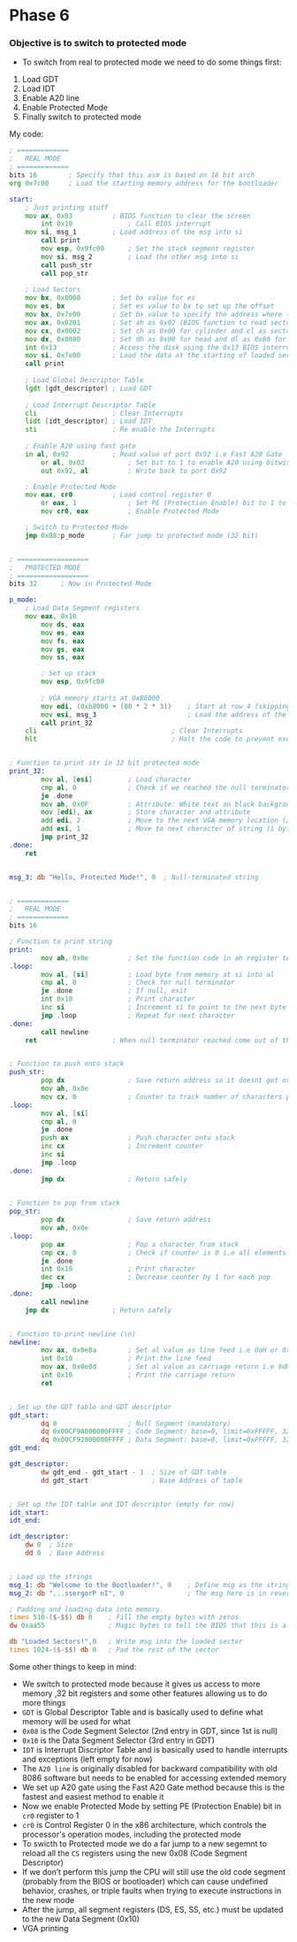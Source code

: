 # Phase 6

### Objective is to switch to protected mode

- To switch from real to protected mode we need to do some things first:
1. Load GDT
2. Load IDT
3. Enable A20 line
4. Enable Protected Mode
5. Finally switch to protected mode

My code:

```asm
; =============
;   REAL MODE
; =============
bits 16        ; Specify that this asm is based on 16 bit arch
org 0x7c00     ; Load the starting memory address for the bootloader

start:    
	; Just printing stuff
	mov ax, 0x03          ; BIOS function to clear the screen
        int 0x10              ; Call BIOS interrupt
	mov si, msg_1         ; Load address of the msg into si
        call print                
        mov esp, 0x9fc00      ; Set the stack segment register
        mov si, msg_2         ; Load the other msg into si
        call push_str       
        call pop_str          
	
	; Load Sectors
	mov bx, 0x0000        ; Set bx value for es
	mov es, bx            ; Set es value to bx to set up the offset
	mov bx, 0x7e00        ; Set bx value to specify the address where the sector will be loaded 
	mov ax, 0x0201        ; Set ah as 0x02 (BIOS function to read sectors) and al as 0x01 to load 1 sector
	mov cx, 0x0002        ; Set ch as 0x00 for cylinder and cl as sector number 0x02
	mov dx, 0x0080        ; Set dh as 0x00 for head and dl as 0x80 for C drive number
	int 0x13              ; Access the disk using the 0x13 BIOS interrupt
	mov si, 0x7e00        ; Load the data at the starting of loaded sector into si
	call print
	
	; Load Global Descriptor Table
	lgdt [gdt_descriptor] ; Load GDT
	
	; Load Interrupt Descriptor Table
	cli                   ; Clear Interrupts
	lidt [idt_descriptor] ; Load IDT
	sti                   ; Re enable the Interrupts
	
	; Enable A20 using fast gate
	in al, 0x92           ; Read value of port 0x92 i.e Fast A20 Gate
        or al, 0x02           ; Set bit to 1 to enable A20 using bitwise OR operation
        out 0x92, al          ; Write back to port 0x92

	; Enable Protected Mode
	mov eax, cr0          ; Load control register 0
        or eax, 1             ; Set PE (Protection Enable) bit to 1 to enable protected mode
        mov cr0, eax          ; Enable Protected Mode

	; Switch to Protected Mode
	jmp 0x08:p_mode       ; Far jump to protected mode (32 bit) 


; ==================
;   PROTECTED MODE
; ==================
bits 32      ; Now in Protected Mode

p_mode:
	; Load Data Segment registers
	mov eax, 0x10          
    	mov ds, eax
    	mov es, eax
    	mov fs, eax
    	mov gs, eax
    	mov ss, eax

    	; Set up stack
    	mov esp, 0x9fc00  
        
        ; VGA memory starts at 0xB8000
        mov edi, (0xb8000 + (80 * 2 * 3))    ; Start at row 4 (skipping 3 rows of 16-bit mode text)
        mov esi, msg_3                       ; Load the address of the string
        call print_32
	cli                                  ; Clear Interrupts	
	hlt                                  ; Halt the code to prevent executing random memory


; Function to print str in 32 bit protected mode
print_32:
    	mov al, [esi]         ; Load character
        cmp al, 0             ; Check if we reached the null terminator
        je .done              
        mov ah, 0x0F          ; Attribute: White text on black background
        mov [edi], ax         ; Store character and attribute
        add edi, 2            ; Move to the next VGA memory location (2 bytes per char: char + color)
        add esi, 1            ; Move to next character of string (1 byte per char)
        jmp print_32          
.done:
	ret


msg_3: db "Hello, Protected Mode!", 0  ; Null-terminated string


; =============
;   REAL MODE
; =============
bits 16

; Function to print string
print:                        
        mov ah, 0x0e          ; Set the function code in ah register to print
.loop:
        mov al, [si]          ; Load byte from memory at si into al
        cmp al, 0             ; Check for null terminator
        je .done              ; If null, exit
        int 0x10              ; Print character
        inc si                ; Increment si to point to the next byte
        jmp .loop             ; Repeat for next character
.done:
        call newline
	ret                   ; When null terminator reached come out of the function


; Function to push onto stack
push_str:                     
        pop dx                ; Save return address so it doesnt get overwritten on pushing
        mov ah, 0x0e        
        mov cx, 0             ; Counter to track number of characters pushed
.loop:
        mov al, [si]         
        cmp al, 0            
        je .done            
        push ax               ; Push character onto stack
        inc cx                ; Increment counter
        inc si               
        jmp .loop           
.done:
        jmp dx                ; Return safely
          

; Function to pop from stack
pop_str:                      
        pop dx                ; Save return address
        mov ah, 0x0e           
.loop:
        pop ax                ; Pop a character from stack
        cmp cx, 0             ; Check if counter is 0 i.e all elements have been popped
        je .done           
        int 0x10              ; Print character
        dec cx                ; Decrease counter by 1 for each pop
        jmp .loop             
.done:
        call newline
	jmp dx                ; Return safely        


; Function to print newline (\n)
newline:                      
        mov ax, 0x0e0a        ; Set al value as line feed i.e 0aH or 0x0a 
        int 0x10              ; Print the line feed
        mov ax, 0x0e0d        ; Set al value as carriage return i.e 0dH or 0x0d
        int 0x10              ; Print the carriage return 
        ret


; Set up the GDT table and GDT descriptor
gdt_start:
        dq 0                  ; Null Segment (mandatory)
        dq 0x00CF9A000000FFFF ; Code Segment: base=0, limit=0xFFFFF, 32-bit, executable
        dq 0x00CF92000000FFFF ; Data Segment: base=0, limit=0xFFFFF, 32-bit, read/write
gdt_end:

gdt_descriptor:
        dw gdt_end - gdt_start - 1  ; Size of GDT table
        dd gdt_start                ; Base Address of table


; Set up the IDT table and IDT descriptor (empty for now)
idt_start:
idt_end:

idt_descriptor:
	dw 0  ; Size
	dd 0  ; Base Address


; Load up the strings	
msg_1: db "Welcome to the Bootloader!", 0    ; Define msg as the string followed by the null byte for terminating
msg_2: db "...ssergorP nI", 0                ; The msg here is in reverse as we are printing from stack that follows LIFO

; Padding and loading data into memory 
times 510-($-$$) db 0    ; Fill the empty bytes with zeros
dw 0xaa55                ; Magic bytes to tell the BIOS that this is a bootloader

db "Loaded Sectors!",0   ; Write msg into the loaded sector
times 1024-($-$$) db 0   ; Pad the rest of the sector
```

Some other things to keep in mind:
- We switch to protected mode because it gives us access to more memory ,32 bit registers and some other features allowing us to do more things
- `GDT` is Global Descriptor Table and is basically used to define what memory will be used for what
- `0x08` is the Code Segment Selector (2nd entry in GDT, since 1st is null)
- `0x10` is the Data Segment Selector (3rd entry in GDT)
- `IDT` is Interrupt Discriptor Table and is basically used to handle interrupts and exceptions (left empty for now)
- The `A20 line` is originally disabled for backward compatibility with old 8086 software but needs to be enabled for accessing extended memory
- We set up A20 gate using the Fast A20 Gate method because this is the fastest and easiest method to enable it
- Now we enable Protected Mode by setting PE (Protection Enable) bit in `cr0` register to 1
- `cr0` is Control Register 0 in the x86 architecture, which controls the processor's operation modes, including the protected mode
- To swicth to Protected mode we do a far jump to a new segemnt to reload all the `CS` registers using the new 0x08 (Code Segment Descriptor)
- If we don’t perform this jump the CPU will still use the old code segment (probably from the BIOS or bootloader) which can cause undefined behavior, crashes, or triple faults when trying to execute instructions in the new mode
- After the jump, all segment registers (DS, ES, SS, etc.) must be updated to the new Data Segment (0x10)
- VGA printing

